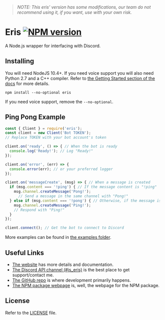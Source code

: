 > *NOTE: This eris' version has some modifications, our team do not recommend using it, if you want, use with your own risk.*

Eris [![NPM version](https://img.shields.io/npm/v/eris.svg?style=flat-square&color=informational)](https://npmjs.com/package/eris)
====

A Node.js wrapper for interfacing with Discord.

Installing
----------

You will need NodeJS 10.4+. If you need voice support you will also need Python 2.7 and a C++ compiler. Refer to [the Getting Started section of the docs](https://abal.moe/Eris/docs) for more details.

```
npm install --no-optional eris
```

If you need voice support, remove the `--no-optional`.

Ping Pong Example
-----------------

```js
const { Client } = require('eris');
const client = new Client('Bot TOKEN');
// Replace TOKEN with your bot account's token

client.on('ready', () => { // When the bot is ready
  console.log('Ready!'); // Log "Ready!"
});

client.on('error', (err) => {
  console.error(err); // or your preferred logger
});

client.on('messageCreate', (msg) => { // When a message is created
  if (msg.content === '!ping') { // If the message content is "!ping"
    msg.channel.createMessage('Pong!');
      // Send a message in the same channel with "Pong!"
  } else if (msg.content === '!pong') { // Otherwise, if the message is "!pong"
    msg.channel.createMessage('Ping!');
    // Respond with "Ping!"
  }
});

client.connect(); // Get the bot to connect to Discord
```

More examples can be found in [the examples folder](https://github.com/abalabahaha/eris/tree/master/examples).

Useful Links
------------

- [The website](https://abal.moe/Eris/) has more details and documentation.
- [The Discord API channel (#js_eris)](https://abal.moe/Eris/invite) is the best place to get support/contact me.
- [The GitHub repo](https://github.com/abalabahaha/eris) is where development primarily happens.
- [The NPM package webpage](https://npmjs.com/package/eris) is, well, the webpage for the NPM package.

License
-------

Refer to the [LICENSE](LICENSE) file.
